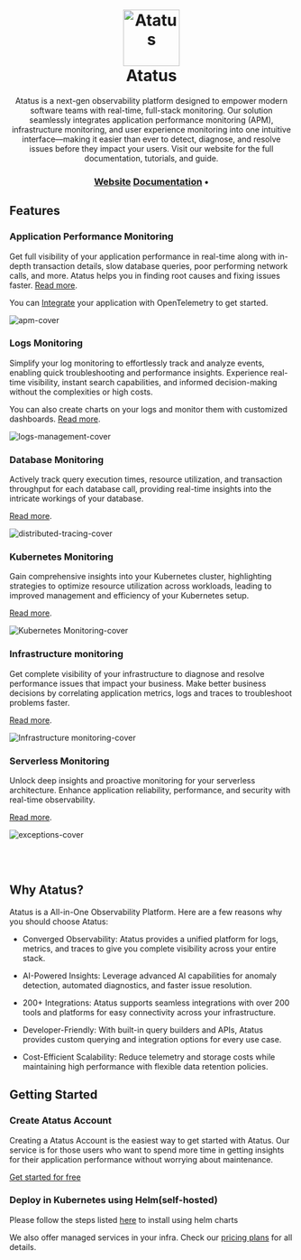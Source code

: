 <h1 align="center" style="border-bottom: none">
    <a href="https://signoz.io" target="_blank">
        <img alt="Atatus" src="https://www.atatus.com/images/logo/atatus-icon.svg" width="100" height="100">
    </a>
    <br>Atatus
</h1>

<p align="center">Atatus is a next-gen observability platform designed to empower modern software teams with real-time, full-stack monitoring. Our solution seamlessly integrates application performance monitoring (APM), infrastructure monitoring, and user experience monitoring into one intuitive interface—making it easier than ever to detect, diagnose, and resolve issues before they impact your users. Visit our website for the full documentation, tutorials, and guide.</p>
  
<h3 align="center">
  <a href="https://www.atatus.com/"><b>Website</b></a>
  <a href="https://docs.atatus.com/docs/"><b>Documentation</b></a> &bull;
</h3>

## Features


### Application Performance Monitoring

Get full visibility of your application performance in real-time along with in-depth transaction details, slow database queries, poor performing network calls, and more. Atatus helps you in finding root causes and fixing issues faster. [Read more](https://www.atatus.com/application-monitoring/features).

You can [Integrate](https://docs.atatus.com/docs/application-monitoring/overview.html) your application with OpenTelemetry to get started.

![apm-cover](https://www.atatus.com/images/press-screenshots/apm.png)


### Logs Monitoring

Simplify your log monitoring to effortlessly track and analyze events, enabling quick troubleshooting and performance insights. Experience real-time visibility, instant search capabilities, and informed decision-making without the complexities or high costs.

You can also create charts on your logs and monitor them with customized dashboards. [Read more](https://www.atatus.com/logs-monitoring/features).

![logs-management-cover](https://www.atatus.com/images/press-screenshots/logs.png)


### Database Monitoring

Actively track query execution times, resource utilization, and transaction throughput for each database call, providing real-time insights into the intricate workings of your database.

[Read more](https://www.atatus.com/database-monitoring/feature).

![distributed-tracing-cover](https://www.atatus.com/images/press-screenshots/database.png)



### Kubernetes Monitoring

Gain comprehensive insights into your Kubernetes cluster, highlighting strategies to optimize resource utilization across workloads, leading to improved management and efficiency of your Kubernetes setup.

[Read more](https://www.atatus.com/kubernetes-monitoring/features).

![Kubernetes Monitoring-cover](https://www.atatus.com/images/press-screenshots/kubernetes.png)

### Infrastructure monitoring

Get complete visibility of your infrastructure to diagnose and resolve performance issues that impact your business. Make better business decisions by correlating application metrics, logs and traces to troubleshoot problems faster.

[Read more](https://www.atatus.com/infrastructure-monitoring/features).

![Infrastructure monitoring-cover](https://www.atatus.com/images/press-screenshots/infra.png)

### Serverless Monitoring

Unlock deep insights and proactive monitoring for your serverless architecture. Enhance application reliability, performance, and security with real-time observability.

[Read more](https://www.atatus.com/serverless-monitoring/features).

![exceptions-cover](https://www.atatus.com/images/press-screenshots/serverless.png)


<br /><br />

## Why Atatus?

Atatus is a All-in-One Observability Platform. Here are a few reasons why you should choose Atatus:

- Converged Observability: Atatus provides a unified platform for logs, metrics, and traces to give you complete visibility across your entire stack.
  
- AI-Powered Insights: Leverage advanced AI capabilities for anomaly detection, automated diagnostics, and faster issue resolution.

- 200+ Integrations: Atatus supports seamless integrations with over 200 tools and platforms for easy connectivity across your infrastructure.

- Developer-Friendly: With built-in query builders and APIs, Atatus provides custom querying and integration options for every use case.
  
- Cost-Efficient Scalability: Reduce telemetry and storage costs while maintaining high performance with flexible data retention policies.

## Getting Started

### Create Atatus Account

 Creating a Atatus Account is the easiest way to get started with Atatus. Our service is for those users who want to spend more time in getting insights for their application performance without worrying about maintenance. 

[Get started for free](https://www.atatus.com/signup)
  
### Deploy in Kubernetes using Helm(self-hosted)

Please follow the steps listed [here](https://docs.atatus.com/docs/kubernetes-monitoring/installation/helm-chart.html) to install using helm charts

We also offer managed services in your infra. Check our [pricing plans](https://www.atatus.com/pricing) for all details.

